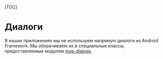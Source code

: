 [TOC]

# Диалоги

В наших приложениях мы не используем напрямую диалоги из Android Framework.
Мы оборачиваем их в специальные классы, предоставляемые модулем [mvp-dialogs][dial].

[dial]: ../../mvp-dialogs/README.md